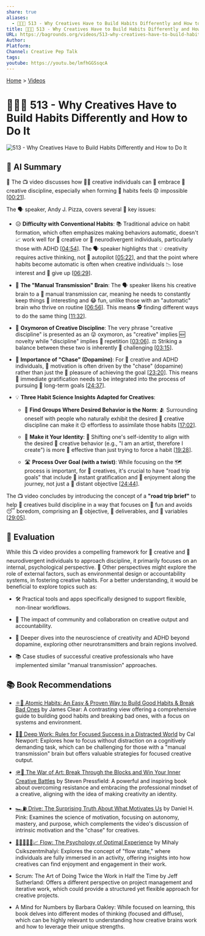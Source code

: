 ```yaml
---
share: true
aliases:
  - 🎨🧱🔄 513 - Why Creatives Have to Build Habits Differently and How to Do It
title: 🎨🧱🔄 513 - Why Creatives Have to Build Habits Differently and How to Do It
URL: https://bagrounds.org/videos/513-why-creatives-have-to-build-habits-differently-and-how-to-do-it
Author: 
Platform: 
Channel: Creative Pep Talk
tags: 
youtube: https://youtu.be/lmfhGGSsqcA
---
```

[Home](../index.md) > [Videos](./index.md)  
# 🎨🧱🔄 513 - Why Creatives Have to Build Habits Differently and How to Do It  
![513 - Why Creatives Have to Build Habits Differently and How to Do It](https://youtu.be/lmfhGGSsqcA)  
  
## 🤖 AI Summary  
  
🎯 The 📺 video discusses how 🧑‍🎨 creative individuals can 🤗 embrace 🎨 creative discipline, especially when forming 🏃 habits feels 😟 impossible \[[00:21](http://www.youtube.com/watch?v=lmfhGGSsqcA&t=21)].  
  
The 🗣️ speaker, Andy J. Pizza, covers several 🔑 key issues:  
  
- 😥 **Difficulty with Conventional Habits**: 📚 Traditional advice on habit formation, which often emphasizes making behaviors automatic, doesn't 📈 work well for 🎨 creative or 🧠 neurodivergent individuals, particularly those with ADHD \[[04:54](http://www.youtube.com/watch?v=lmfhGGSsqcA&t=294)]. The 🗣️ speaker highlights that 💡 creativity requires active thinking, not 🤖 autopilot \[[05:22](http://www.youtube.com/watch?v=lmfhGGSsqcA&t=322)], and that the point where habits become automatic is often when creative individuals 📉 lose interest and 🛑 give up \[[06:29](http://www.youtube.com/watch?v=lmfhGGSsqcA&t=389)].  
  
- 🧠 **The "Manual Transmission" Brain**: The 🗣️ speaker likens his creative brain to a 🚗 manual transmission car, meaning he needs to constantly keep things 🤩 interesting and 😂 fun, unlike those with an "automatic" brain who thrive on routine \[[06:56](http://www.youtube.com/watch?v=lmfhGGSsqcA&t=416)]. This means 🕵️ finding different ways to do the same thing \[[11:32](http://www.youtube.com/watch?v=lmfhGGSsqcA&t=692)].  
  
- 🤯 **Oxymoron of Creative Discipline**: The very phrase "creative discipline" is presented as an 😜 oxymoron, as "creative" implies 🆕 novelty while "discipline" implies 🔁 repetition \[[03:06](http://www.youtube.com/watch?v=lmfhGGSsqcA&t=186)]. ⚖️ Striking a balance between these two is inherently 🤹 challenging \[[03:15](http://www.youtube.com/watch?v=lmfhGGSsqcA&t=195)].  
  
- 🚀 **Importance of "Chase" (Dopamine)**: For 🎨 creative and ADHD individuals, 🏃 motivation is often driven by the "chase" (dopamine) rather than just the 🎉 pleasure of achieving the goal \[[23:20](http://www.youtube.com/watch?v=lmfhGGSsqcA&t=1400)]. This means 🎁 immediate gratification needs to be integrated into the process of pursuing 🎯 long-term goals \[[24:37](http://www.youtube.com/watch?v=lmfhGGSsqcA&t=1477)].  
  
- 💡 **Three Habit Science Insights Adapted for Creatives**:  
  
    - 🤝 **Find Groups Where Desired Behavior is the Norm**: 🫂 Surrounding oneself with people who naturally exhibit the desired 🎨 creative discipline can make it 😌 effortless to assimilate those habits \[[17:02](http://www.youtube.com/watch?v=lmfhGGSsqcA&t=1022)].  
  
    - 🌟 **Make it Your Identity**: 🔄 Shifting one's self-identity to align with the desired 🎨 creative behavior (e.g., "I am an artist, therefore I create") is more 💪 effective than just trying to force a habit \[[19:28](http://www.youtube.com/watch?v=lmfhGGSsqcA&t=1168)].  
  
    - 🛣️ **Process Over Goal (with a twist)**: While focusing on the 🗺️ process is important, for 🎨 creatives, it's crucial to have "road trip goals" that include 🥳 instant gratification and 🤩 enjoyment along the journey, not just a 🏁 distant objective \[[24:44](http://www.youtube.com/watch?v=lmfhGGSsqcA&t=1484)].  
  
The 📺 video concludes by introducing the concept of a **"road trip brief"** to help 🎨 creatives build discipline in a way that focuses on 🤩 fun and avoids 😴 boredom, comprising an 🎯 objective, 🚚 deliverables, and 🔀 variables \[[29:05](http://www.youtube.com/watch?v=lmfhGGSsqcA&t=1745)].  
  
## 🤔 Evaluation  
  
While this 📺 video provides a compelling framework for 🎨 creative and 🧠 neurodivergent individuals to approach discipline, it primarily focuses on an internal, psychological perspective. 🧐 Other perspectives might explore the role of external factors, such as environmental design or accountability systems, in fostering creative habits. For a better understanding, it would be beneficial to explore topics such as:  
  
- 🛠️ Practical tools and apps specifically designed to support flexible, non-linear workflows.  
  
- 🤝 The impact of community and collaboration on creative output and accountability.  
  
- 🔬 Deeper dives into the neuroscience of creativity and ADHD beyond dopamine, exploring other neurotransmitters and brain regions involved.  
  
- 📚 Case studies of successful creative professionals who have implemented similar "manual transmission" approaches.  
  
## 📚 Book Recommendations  
  
- [⚛️🔄 Atomic Habits: An Easy & Proven Way to Build Good Habits & Break Bad Ones](../books/atomic-habits.md) by James Clear: A contrasting view offering a comprehensive guide to building good habits and breaking bad ones, with a focus on systems and environment.  
  
- [🤿💼 Deep Work: Rules for Focused Success in a Distracted World](../books/deep-work.md) by Cal Newport: Explores how to focus without distraction on a cognitively demanding task, which can be challenging for those with a "manual transmission" brain but offers valuable strategies for focused creative output.  
  
- [🪖🎨 The War of Art: Break Through the Blocks and Win Your Inner Creative Battles](../books/the-war-of-art.md) by Steven Pressfield: A powerful and inspiring book about overcoming resistance and embracing the professional mindset of a creative, aligning with the idea of making creativity an identity.  
  
- [🏎️⛽ Drive: The Surprising Truth About What Motivates Us](../books/drive-the-surprising-truth-about-what-motivates-us.md) by Daniel H. Pink: Examines the science of motivation, focusing on autonomy, mastery, and purpose, which complements the video's discussion of intrinsic motivation and the "chase" for creatives.  
  
- [🌊🧘🏼‍♀️🧠📈 Flow: The Psychology of Optimal Experience](../books/flow-the-psychology-of-optimal-experience.md) by Mihaly Csikszentmihalyi: Explores the concept of "flow state," where individuals are fully immersed in an activity, offering insights into how creatives can find enjoyment and engagement in their work.  
  
- Scrum: The Art of Doing Twice the Work in Half the Time by Jeff Sutherland: Offers a different perspective on project management and iterative work, which could provide a structured yet flexible approach for creative projects.  
  
- A Mind for Numbers by Barbara Oakley: While focused on learning, this book delves into different modes of thinking (focused and diffuse), which can be highly relevant to understanding how creative brains work and how to leverage their unique strengths.